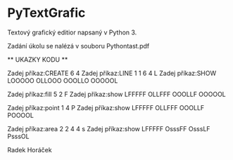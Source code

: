 PyTextGrafic
============

Textový grafický editior napsaný v Python 3.

Zadání úkolu se nalézá v souboru Pythontast.pdf


** UKAZKY KODU **

Zadej příkaz:CREATE 6 4
Zadej příkaz:LINE 1 1 6 4 L
Zadej příkaz:SHOW
LOOOOO
OLLOOO
OOOLLO
OOOOOL


Zadej příkaz:fill 5 2 F
Zadej příkaz:show
LFFFFF
OLLFFF
OOOLLF
OOOOOL


Zadej příkaz:point 1 4 P
Zadej příkaz:show
LFFFFF
OLLFFF
OOOLLF
POOOOL

Zadej příkaz:area 2 2 4 4 s
Zadej příkaz:show
LFFFFF
OsssFF
OsssLF
PsssOL

Radek Horáček